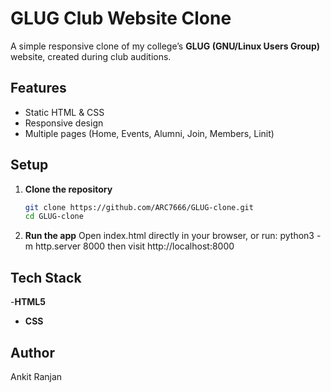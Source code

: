 # GLUG Club Website Clone

A simple responsive clone of my college’s **GLUG (GNU/Linux Users Group)** website, created during club auditions.

## Features
- Static HTML & CSS  
- Responsive design  
- Multiple pages (Home, Events, Alumni, Join, Members, Linit)  

## Setup

1. **Clone the repository**
      ```bash
      git clone https://github.com/ARC7666/GLUG-clone.git
      cd GLUG-clone
2.  **Run the app**
      Open index.html directly in your browser, or run:
      python3 -m http.server 8000
      then visit http://localhost:8000

## Tech Stack
-**HTML5**
- **CSS**

## Author
Ankit Ranjan


